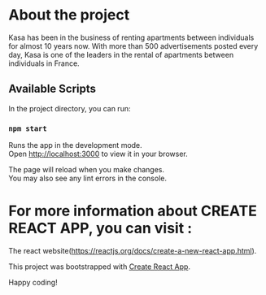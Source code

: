 # About the project
Kasa has been in the business of renting apartments between individuals for almost 10 years now. With more than 500 advertisements posted every day, Kasa is one of the leaders in the rental of apartments between individuals in France.

## Available Scripts

In the project directory, you can run:

### `npm start`

Runs the app in the development mode.\
Open [http://localhost:3000](http://localhost:3000) to view it in your browser.

The page will reload when you make changes.\
You may also see any lint errors in the console.


# For more information about CREATE REACT APP, you can visit :

The react website(https://reactjs.org/docs/create-a-new-react-app.html).

This project was bootstrapped with [Create React App](https://github.com/facebook/create-react-app).

Happy coding!
